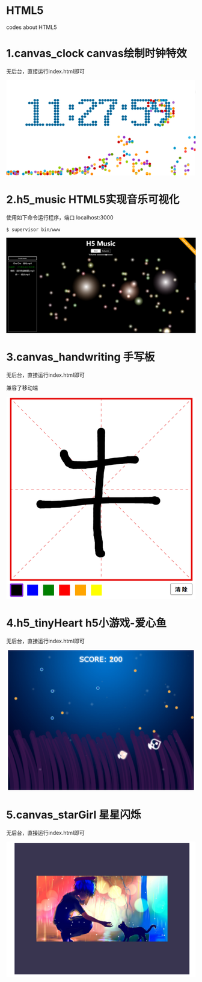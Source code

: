 # HTML5

codes about HTML5

# 1.canvas_clock canvas绘制时钟特效
  无后台，直接运行index.html即可

![index](https://github.com/w190768613/HTML5/blob/master/canvas_clock/index.png)


# 2.h5_music HTML5实现音乐可视化
  使用如下命令运行程序，端口 localhost:3000  
```
$ supervisor bin/www
```

![index](https://github.com/w190768613/HTML5/blob/master/h5_music/index.png)


# 3.canvas_handwriting 手写板

无后台，直接运行index.html即可

兼容了移动端


![index](https://github.com/w190768613/HTML5/blob/master/canvas_handwriting/index.png)


# 4.h5_tinyHeart h5小游戏-爱心鱼

无后台，直接运行index.html即可

![index](https://github.com/w190768613/HTML5/blob/master/h5_tinyHeart/index.png)


# 5.canvas_starGirl 星星闪烁

无后台，直接运行index.html即可

![index](https://github.com/w190768613/HTML5/blob/master/canvas_starGirl/index.png)
